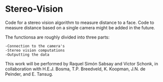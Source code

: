 # Stereo-Vision
Code for a stereo vision algorithm to measure distance to a face. Code to measure distance based on a single camera might be added in the future.

The functionsa are roughly divided into three parts:

	-Connection to the camera's
	-Stereo vision computations
	-Outputting the data
	
This work will be performed by Raquel Simón Sabsay and Victor Schonk, in collaboration with H.E.J. Bosma, T.P. Breedveld, K. Koopman, J.N. de Peinder, and E. Tansug.
